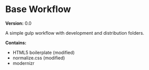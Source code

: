 Base Workflow
===========================

**Version:** 0.0

A simple gulp workflow with development and distribution folders.

**Contains:**
* HTML5 boilerplate (modified)
* normalize.css (modified)
* modernizr
